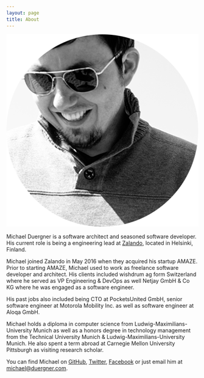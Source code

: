```yaml
---
layout: page
title: About
---
```


<img src="/assets/michael_duergner.png" class="about" alt="Michael Duergner" />

Michael Duergner is a software architect and seasoned software developer. His current role is being a engineering lead at <a href="https://tech.zalando.com" target="_blank">Zalando</a>, located in Helsinki, Finland.

Michael joined Zalando in May 2016 when they acquired his startup AMAZE. Prior to starting AMAZE, Michael used to work as freelance software developer and architect. His clients included wishdrum ag form Switzerland where he served as VP Engineering & DevOps as well Netjay GmbH & Co KG where he was engaged as a software engineer.

His past jobs also included being CTO at PocketsUnited GmbH, senior software engineer at Motorola Mobility Inc. as well as software engineer at Aloqa GmbH.

Michael holds a diploma in computer science from Ludwig-Maximilians-University Munich as well as a honors degree in technology management from the Technical University Munich & Ludwig-Maximilians-University Munich. He also spent a term abroad at Carnegie Mellon University Pittsburgh as visiting research scholar.
 
You can find Michael on <a href="https://github.com/duergner" target="_blank">GitHub</a>, <a href="https://twitter.com/duergner" target="_blank">Twitter</a>, <a href="https://facebook.com/duergner">Facebook</a> or just email him at <a href="mailto:michael@duergner.com">michael@duergner.com</a>.